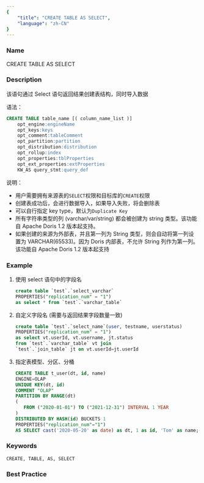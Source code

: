 ```yaml
---
{
    "title": "CREATE TABLE AS SELECT",
    "language": "zh-CN"
}
---
```


<!--
Licensed to the Apache Software Foundation (ASF) under one
or more contributor license agreements.  See the NOTICE file
distributed with this work for additional information
regarding copyright ownership.  The ASF licenses this file
to you under the Apache License, Version 2.0 (the
"License"); you may not use this file except in compliance
with the License.  You may obtain a copy of the License at

  http://www.apache.org/licenses/LICENSE-2.0

Unless required by applicable law or agreed to in writing,
software distributed under the License is distributed on an
"AS IS" BASIS, WITHOUT WARRANTIES OR CONDITIONS OF ANY
KIND, either express or implied.  See the License for the
specific language governing permissions and limitations
under the License.
-->



### Name

CREATE TABLE AS SELECT

### Description

该语句通过 Select 语句返回结果创建表结构，同时导入数据

语法：

```sql
CREATE TABLE table_name [( column_name_list )]
    opt_engine:engineName
    opt_keys:keys
    opt_comment:tableComment
    opt_partition:partition
    opt_distribution:distribution
    opt_rollup:index
    opt_properties:tblProperties
    opt_ext_properties:extProperties
    KW_AS query_stmt:query_def
 ```

说明：

- 用户需要拥有来源表的`SELECT`权限和目标库的`CREATE`权限
- 创建表成功后，会进行数据导入，如果导入失败，将会删除表
- 可以自行指定 key type，默认为`Duplicate Key`
- 所有字符串类型的列 (varchar/var/string) 都会被创建为 string 类型。该功能自 Apache Doris  1.2 版本起支持。
- 如果创建的来源为外部表，并且第一列为 String 类型，则会自动将第一列设置为 VARCHAR(65533)。因为 Doris 内部表，不允许 String 列作为第一列。该功能自 Apache Doris  1.2 版本起支持



### Example

1. 使用 select 语句中的字段名

    ```sql
    create table `test`.`select_varchar` 
    PROPERTIES("replication_num" = "1") 
    as select * from `test`.`varchar_table`
    ```

2. 自定义字段名 (需要与返回结果字段数量一致)
    ```sql
    create table `test`.`select_name`(user, testname, userstatus) 
    PROPERTIES("replication_num" = "1") 
    as select vt.userId, vt.username, jt.status 
    from `test`.`varchar_table` vt join 
    `test`.`join_table` jt on vt.userId=jt.userId
    ```

3. 指定表模型、分区、分桶
    ```sql
    CREATE TABLE t_user(dt, id, name)
    ENGINE=OLAP
    UNIQUE KEY(dt, id)
    COMMENT "OLAP"
    PARTITION BY RANGE(dt)
    (
       FROM ("2020-01-01") TO ("2021-12-31") INTERVAL 1 YEAR
    )
    DISTRIBUTED BY HASH(id) BUCKETS 1
    PROPERTIES("replication_num"="1")
    AS SELECT cast('2020-05-20' as date) as dt, 1 as id, 'Tom' as name;
    ```
   
### Keywords

    CREATE, TABLE, AS, SELECT

### Best Practice

